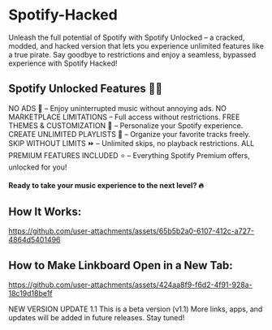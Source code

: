 # Spotify-Hacked
Unleash the full potential of Spotify with Spotify Unlocked – a cracked, modded, and hacked version that lets you experience unlimited features like a true pirate. Say goodbye to restrictions and enjoy a seamless, bypassed experience with Spotify Hacked!

## Spotify Unlocked Features 🎵🚀
NO ADS 🚫 – Enjoy uninterrupted music without annoying ads.
NO MARKETPLACE LIMITATIONS – Full access without restrictions.
FREE THEMES & CUSTOMIZATION 🎨 – Personalize your Spotify experience.
CREATE UNLIMITED PLAYLISTS 📂 – Organize your favorite tracks freely.
SKIP WITHOUT LIMITS ⏩ – Unlimited skips, no playback restrictions.
ALL PREMIUM FEATURES INCLUDED ⭐ – Everything Spotify Premium offers, unlocked for you!
#### Ready to take your music experience to the next level? 🔥

## How It Works:

https://github.com/user-attachments/assets/65b5b2a0-6107-412c-a727-4864d5401496

## How to Make Linkboard Open in a New Tab:

https://github.com/user-attachments/assets/424aa8f9-f6d2-4f91-928a-18c19d18be1f

NEW VERSION UPDATE 1.1
This is a beta version (v1.1) More links, apps, and updates will be added in future releases. Stay tuned!
